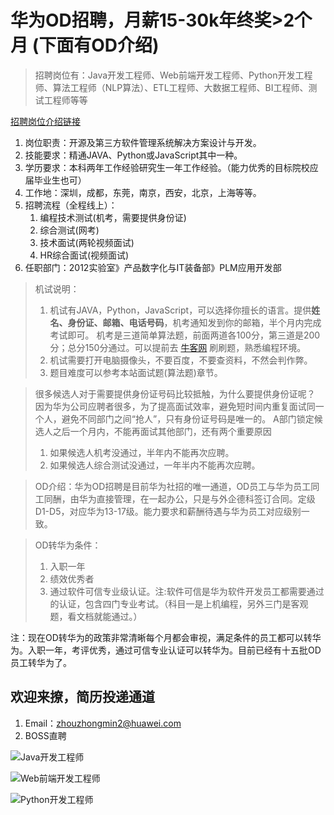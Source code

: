 # 华为OD招聘，月薪15-30k年终奖>2个月 (下面有OD介绍)
> 招聘岗位有：Java开发工程师、Web前端开发工程师、Python开发工程师、算法工程师（NLP算法）、ETL工程师、大数据工程师、BI工程师、测试工程师等等

[招聘岗位介绍链接](https://m.eqxiu.com/s/DsaDhcQI?share_level=1&from_user=2021092545967acf&from_id=f6164277-0&share_time=1632559481420)

1. 岗位职责：开源及第三方软件管理系统解决方案设计与开发。
2. 技能要求：精通JAVA、Python或JavaScript其中一种。
3. 学历要求：本科两年工作经验研究生一年工作经验。（能力优秀的目标院校应届毕业生也可）
4. 工作地：深圳，成都，东莞，南京，西安，北京，上海等等。
5. 招聘流程（全程线上）：
   1. 编程技术测试(机考，需要提供身份证)
   2. 综合测试(网考)
   3. 技术面试(两轮视频面试)
   4. HR综合面试(视频面试)
6. 任职部门：2012实验室》产品数字化与IT装备部》PLM应用开发部

> 机试说明：
> 1. 机试有JAVA，Python，JavaScript，可以选择你擅长的语言。提供**姓名、身份证、邮箱、电话号码**，机考通知发到你的邮箱，半个月内完成考试即可。
> 机考是三道简单算法题，前面两道各100分，第三道是200分；总分150分通过。可以提前去 [牛客网](https://www.nowcoder.com/) 刷刷题，熟悉编程环境。
> 2. 机试需要打开电脑摄像头，不要百度，不要查资料，不然会判作弊。
> 3. 题目难度可以参考本站面试题(算法题)章节。

> 很多候选人对于需要提供身份证号码比较抵触，为什么要提供身份证呢？
> 因为华为公司应聘者很多，为了提高面试效率，避免短时间内重复面试同一个人，避免不同部门之间“抢人”，只有身份证号码是唯一的。
> A部门锁定候选人之后一个月内，不能再面试其他部门，还有两个重要原因
> 1. 如果候选人机考没通过，半年内不能再次应聘。
> 2. 如果候选人综合测试没通过，一年半内不能再次应聘。

> OD介绍：华为OD招聘是目前华为社招的唯一通道，OD员工与华为员工同工同酬，由华为直接管理，在一起办公，只是与外企德科签订合同。定级D1-D5，对应华为13-17级。能力要求和薪酬待遇与华为员工对应级别一致。

> OD转华为条件：
> 1. 入职一年
> 2. 绩效优秀者
> 3. 通过软件可信专业级认证。注:软件可信是华为软件开发员工都需要通过的认证，包含四门专业考试。（科目一是上机编程，另外三门是客观题，看文档就能通过。）

注：现在OD转华为的政策非常清晰每个月都会审视，满足条件的员工都可以转华为。入职一年，考评优秀，通过可信专业认证可以转华为。目前已经有十五批OD员工转华为了。

## 欢迎来撩，简历投递通道
1. Email：<a href="mailto:zhouzhongmin2@huawei.com">zhouzhongmin2@huawei.com</a>
2. BOSS直聘

![Java开发工程师](imgs/boss-Java.jpg)

![Web前端开发工程师](imgs/boss-web.jpg)

![Python开发工程师](imgs/boss-python.jpg)
